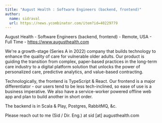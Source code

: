 ```yaml
---
title: "August Health : Software Engineers (backend, frontend)"
author:
  name: sidraval
  url: https://news.ycombinator.com/item?id=40229779
---
```

August Health - Software Engineers (backend, frontend) - Remote, USA - Full Time - <a href="https:&#x2F;&#x2F;www.augusthealth.com" rel="nofollow">https:&#x2F;&#x2F;www.augusthealth.com</a>

We&#x27;re a growth-stage (Series A in 2022) company that builds technology to enhance the quality of care for vulnerable older adults. Our product is guiding the transition from complex, paper-based practices in the long-term care industry to a digital platform solution that unlocks the power of personalized care, predictive analytics, and value-based contracting.

Technologically, the frontend is TypeScript &amp; React. Our frontend is a major differentiator - our users tend to be less tech-inclined, so ease of use is a business imperative. We also have a service-worker powered offline web app and plan to build another in short order.

The backend is in Scala &amp; Play, Postgres, RabbitMQ, &amp;c.

Please reach out to me (Sid &#x2F; Dir. Eng.) at sid [at] augusthealth.com
